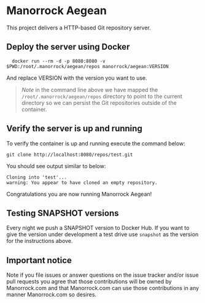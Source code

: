 # Manorrock Aegean

This project delivers a HTTP-based Git repository server.

## Deploy the server using Docker

```
  docker run --rm -d -p 8080:8080 -v $PWD:/root/.manorrock/aegean/repos manorrock/aegean:VERSION
```

And replace VERSION with the version you want to use.

> _Note_ in the command line above we have mapped the 
> `/root/.manorrock/aegean/repos` directory to point to the current directory so
> we can persist the Git repositories outside of the container.

## Verify the server is up and running

To verify the container is up and running execute the command below:

```
git clone http://localhost:8080/repos/test.git
```

You should see output similar to below:

```
Cloning into 'test'...
warning: You appear to have cloned an empty repository.
```

Congratulations you are now running Manorrock Aegean!

## Testing SNAPSHOT versions

Every night we push a SNAPSHOT version to Docker Hub. If you want to give the
version under development a test drive use `snapshot` as the version for the
instructions above.

## Important notice

Note if you file issues or answer questions on the issue tracker and/or issue 
pull requests you agree that those contributions will be owned by Manorrock.com
and that Manorrock.com can use those contributions in any manner Manorrock.com
so desires.